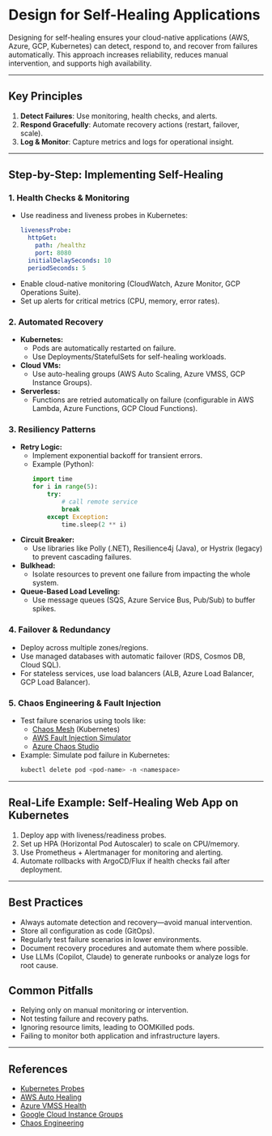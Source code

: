 # Design for Self-Healing Applications

Designing for self-healing ensures your cloud-native applications (AWS, Azure, GCP, Kubernetes) can detect, respond to, and recover from failures automatically. This approach increases reliability, reduces manual intervention, and supports high availability.

---

## Key Principles
1. **Detect Failures**: Use monitoring, health checks, and alerts.
2. **Respond Gracefully**: Automate recovery actions (restart, failover, scale).
3. **Log & Monitor**: Capture metrics and logs for operational insight.

---

## Step-by-Step: Implementing Self-Healing

### 1. Health Checks & Monitoring
- Use readiness and liveness probes in Kubernetes:
  ```yaml
  livenessProbe:
    httpGet:
      path: /healthz
      port: 8080
    initialDelaySeconds: 10
    periodSeconds: 5
  ```
- Enable cloud-native monitoring (CloudWatch, Azure Monitor, GCP Operations Suite).
- Set up alerts for critical metrics (CPU, memory, error rates).

### 2. Automated Recovery
- **Kubernetes:**
  - Pods are automatically restarted on failure.
  - Use Deployments/StatefulSets for self-healing workloads.
- **Cloud VMs:**
  - Use auto-healing groups (AWS Auto Scaling, Azure VMSS, GCP Instance Groups).
- **Serverless:**
  - Functions are retried automatically on failure (configurable in AWS Lambda, Azure Functions, GCP Cloud Functions).

### 3. Resiliency Patterns
- **Retry Logic:**
  - Implement exponential backoff for transient errors.
  - Example (Python):
    ```python
    import time
    for i in range(5):
        try:
            # call remote service
            break
        except Exception:
            time.sleep(2 ** i)
    ```
- **Circuit Breaker:**
  - Use libraries like Polly (.NET), Resilience4j (Java), or Hystrix (legacy) to prevent cascading failures.
- **Bulkhead:**
  - Isolate resources to prevent one failure from impacting the whole system.
- **Queue-Based Load Leveling:**
  - Use message queues (SQS, Azure Service Bus, Pub/Sub) to buffer spikes.

### 4. Failover & Redundancy
- Deploy across multiple zones/regions.
- Use managed databases with automatic failover (RDS, Cosmos DB, Cloud SQL).
- For stateless services, use load balancers (ALB, Azure Load Balancer, GCP Load Balancer).

### 5. Chaos Engineering & Fault Injection
- Test failure scenarios using tools like:
  - [Chaos Mesh](https://chaos-mesh.org/) (Kubernetes)
  - [AWS Fault Injection Simulator](https://aws.amazon.com/fis/)
  - [Azure Chaos Studio](https://learn.microsoft.com/en-us/azure/chaos-studio/)
- Example: Simulate pod failure in Kubernetes:
  ```sh
  kubectl delete pod <pod-name> -n <namespace>
  ```

---

## Real-Life Example: Self-Healing Web App on Kubernetes
1. Deploy app with liveness/readiness probes.
2. Set up HPA (Horizontal Pod Autoscaler) to scale on CPU/memory.
3. Use Prometheus + Alertmanager for monitoring and alerting.
4. Automate rollbacks with ArgoCD/Flux if health checks fail after deployment.

---

## Best Practices
- Always automate detection and recovery—avoid manual intervention.
- Store all configuration as code (GitOps).
- Regularly test failure scenarios in lower environments.
- Document recovery procedures and automate them where possible.
- Use LLMs (Copilot, Claude) to generate runbooks or analyze logs for root cause.

## Common Pitfalls
- Relying only on manual monitoring or intervention.
- Not testing failure and recovery paths.
- Ignoring resource limits, leading to OOMKilled pods.
- Failing to monitor both application and infrastructure layers.

---

## References
- [Kubernetes Probes](https://kubernetes.io/docs/tasks/configure-pod-container/configure-liveness-readiness-startup-probes/)
- [AWS Auto Healing](https://docs.aws.amazon.com/autoscaling/ec2/userguide/healthcheck.html)
- [Azure VMSS Health](https://learn.microsoft.com/en-us/azure/virtual-machine-scale-sets/virtual-machine-scale-sets-health)
- [Google Cloud Instance Groups](https://cloud.google.com/compute/docs/instance-groups/creating-groups-of-managed-instances)
- [Chaos Engineering](https://principlesofchaos.org/)
